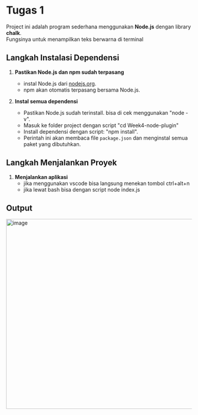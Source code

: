 # Tugas 1
Project ini adalah program sederhana menggunakan **Node.js** dengan library **chalk**.  
Fungsinya untuk menampilkan teks berwarna di terminal

## Langkah Instalasi Dependensi

1. **Pastikan Node.js dan npm sudah terpasang**
   - instal Node.js dari [nodejs.org](https://nodejs.org/).
   - npm akan otomatis terpasang bersama Node.js.

2. **Instal semua dependensi**
   - Pastikan Node.js sudah terinstall. bisa di cek menggunakan "node -v".
   - Masuk ke folder project dengan script "cd Week4-node-plugin"
   - Install dependensi dengan script: "npm install".
   - Perintah ini akan membaca file `package.json` dan menginstal semua paket yang dibutuhkan.

## Langkah Menjalankan Proyek
1. **Menjalankan aplikasi**
    - jika menggunakan vscode bisa langsung menekan tombol ctrl+alt+n
    - jika lewat bash bisa dengan script node index.js

## Output ##
<img width="1426" height="514" alt="image" src="https://github.com/user-attachments/assets/33541c9a-e2b0-44f8-89a7-fb8519eee2f1" />
